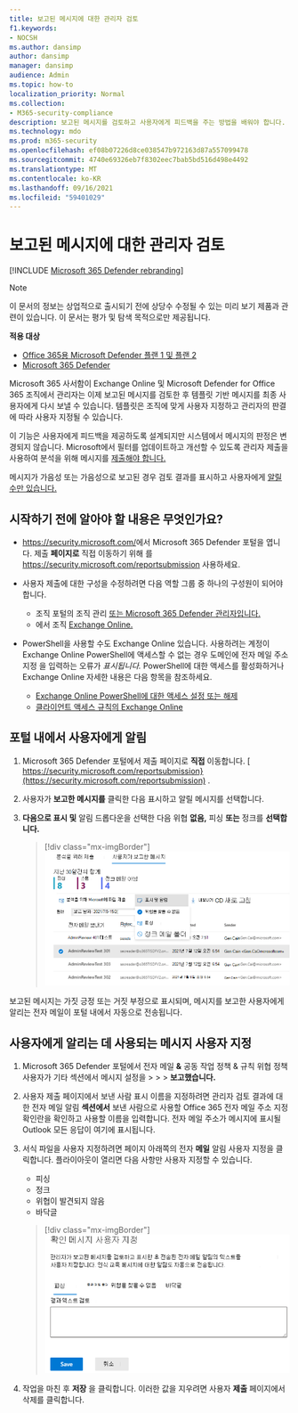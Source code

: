 ```yaml
---
title: 보고된 메시지에 대한 관리자 검토
f1.keywords:
- NOCSH
ms.author: dansimp
author: dansimp
manager: dansimp
audience: Admin
ms.topic: how-to
localization_priority: Normal
ms.collection:
- M365-security-compliance
description: 보고된 메시지를 검토하고 사용자에게 피드백을 주는 방법을 배워야 합니다.
ms.technology: mdo
ms.prod: m365-security
ms.openlocfilehash: ef08b07226d8ce038547b972163d87a557099478
ms.sourcegitcommit: 4740e69326eb7f8302eec7bab5bd516d498e4492
ms.translationtype: MT
ms.contentlocale: ko-KR
ms.lasthandoff: 09/16/2021
ms.locfileid: "59401029"
---
```

# <a name="admin-review-for-reported-messages"></a>보고된 메시지에 대한 관리자 검토

[!INCLUDE [Microsoft 365 Defender rebranding](../includes/microsoft-defender-for-office.md)]

> [!NOTE]
> 이 문서의 정보는 상업적으로 출시되기 전에 상당수 수정될 수 있는 미리 보기 제품과 관련이 있습니다. 이 문서는 평가 및 탐색 목적으로만 제공됩니다.

**적용 대상**
- [Office 365용 Microsoft Defender 플랜 1 및 플랜 2](defender-for-office-365.md)
- [Microsoft 365 Defender](../defender/microsoft-365-defender.md)

Microsoft 365 사서함이 Exchange Online 및 Microsoft Defender for Office 365 조직에서 관리자는 이제 보고된 메시지를 검토한 후 템플릿 기반 메시지를 최종 사용자에게 다시 보낼 수 있습니다. 템플릿은 조직에 맞게 사용자 지정하고 관리자의 판결에 따라 사용자 지정될 수 있습니다.

이 기능은 사용자에게 피드백을 제공하도록 설계되지만 시스템에서 메시지의 판정은 변경되지 않습니다. Microsoft에서 필터를 업데이트하고 개선할 수 있도록 관리자 제출을 사용하여 분석을 위해 메시지를 [제출해야 합니다.](admin-submission.md)

메시지가 가음성 또는 가음성으로 보고된 경우 검토 결과를 표시하고 사용자에게 [알릴 수만 있습니다.](report-false-positives-and-false-negatives.md)

## <a name="what-do-you-need-to-know-before-you-begin"></a>시작하기 전에 알아야 할 내용은 무엇인가요?

- <https://security.microsoft.com/>에서 Microsoft 365 Defender 포털을 엽니다. 제출 **페이지로** 직접 이동하기 위해 를 <https://security.microsoft.com/reportsubmission> 사용하세요.

- 사용자 제출에 대한 구성을 수정하려면 다음 역할 그룹 중 하나의 구성원이 되어야 합니다.
  - 조직 포털의 조직 관리 [또는 Microsoft 365 Defender 관리자입니다.](permissions-microsoft-365-security-center.md)
  - 에서 조직 [Exchange Online.](/Exchange/permissions-exo/permissions-exo#role-groups)

- PowerShell을 사용할 수도 Exchange Online 있습니다. 사용하려는 계정이 Exchange Online PowerShell에 액세스할 수 없는 경우 도메인에 전자 메일 주소 지정 을 입력하는 오류가 *표시됩니다.* PowerShell에 대한 액세스를 활성화하거나 Exchange Online 자세한 내용은 다음 항목을 참조하세요.
  - [Exchange Online PowerShell에 대한 액세스 설정 또는 해제](/powershell/exchange/disable-access-to-exchange-online-powershell)
  - [클라이언트 액세스 규칙의 Exchange Online](/exchange/clients-and-mobile-in-exchange-online/client-access-rules/client-access-rules)

## <a name="notify-users-from-within-the-portal"></a>포털 내에서 사용자에게 알림

1. Microsoft 365 Defender 포털에서 제출 페이지로 **직접** 이동합니다. [ https://security.microsoft.com/reportsubmission}(https://security.microsoft.com/reportsubmission) .

2. 사용자가 **보고한 메시지를** 클릭한 다음 표시하고 알릴 메시지를 선택합니다.

3. **다음으로 표시 및** 알림 드롭다운을 선택한 다음 위협 **없음,** 피싱 **또는** 정크를 **선택합니다.**

   > [!div class="mx-imgBorder"]
   > ![포털에서 메시지 보내기](../../media/admin-review-send-message-from-portal.png)

보고된 메시지는 가짓 긍정 또는 거짓 부정으로 표시되며, 메시지를 보고한 사용자에게 알리는 전자 메일이 포털 내에서 자동으로 전송됩니다.

## <a name="customize-the-messages-used-to-notify-users"></a>사용자에게 알리는 데 사용되는 메시지 사용자 지정

1. Microsoft 365 Defender 포털에서 전자 메일 **&** 공동 작업 정책 & 규칙 위협 정책 사용자가 기타 섹션에서 메시지 설정을 \>  \>  \>  **보고했습니다.**

2. 사용자  제출 페이지에서 보낸 사람 표시 이름을 지정하려면 관리자 검토 결과에 대한 전자 메일 알림 **섹션에서** 보낸  사람으로 사용할 Office 365 전자 메일 주소 지정 확인란을 확인하고 사용할 이름을 입력합니다. 전자 메일 주소가 메시지에 표시될 Outlook 모든 응답이 여기에 표시됩니다.

3. 서식 파일을 사용자 지정하려면 페이지 아래쪽의 전자 **메일** 알림 사용자 지정을 클릭합니다. 플라이아웃이 열리면 다음 사항만 사용자 지정할 수 있습니다.

    - 피싱
    - 정크
    - 위협이 발견되지 않음
    - 바닥글

    > [!div class="mx-imgBorder"]
    > ![사용자에게 보내는 메시지를 사용자 지정합니다.](../../media/admin-review-customize-message.png)

4. 작업을 마친 후 **저장** 을 클릭합니다. 이러한 값을 지우려면 사용자 **제출** 페이지에서 삭제를 클릭합니다.
